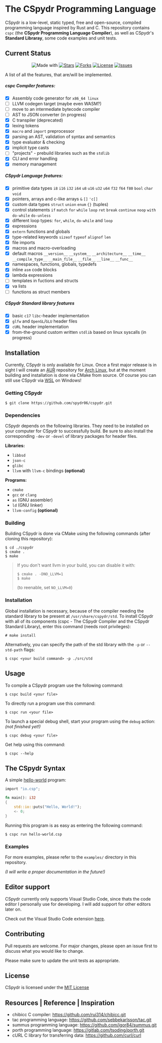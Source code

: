 # The CSpydr Programming Language

CSpydr is a low-level, static typed, free and open-source, compiled programming language inspired by Rust and C. This repository contains `cspc` (the **CSpydr Programming Language Compiler**), as well as CSpydr's **Standard Libraray**, some code examples and unit tests. 

## Current Status

<div align="center">

![Made with](https://img.shields.io/badge/made%20with-C-123456?style=for-the-badge)
[![Stars](https://img.shields.io/github/stars/spydr06/cspydr?style=for-the-badge)](https://github.com/Spydr06/CSpydr/stargazers)
[![Forks](https://img.shields.io/github/forks/spydr06/cspydr?style=for-the-badge)](https://github.com/Spydr06/CSpydr/network/members)
[![License](https://img.shields.io/github/license/spydr06/cspydr?style=for-the-badge)](https://github.com/Spydr06/CSpydr/blob/main/LICENSE)
[![Issues](https://img.shields.io/github/issues/spydr06/cspydr?style=for-the-badge)](https://github.com/Spydr06/CSpydr/issues)

</div>

A list of all the features, that are/will be implemented.

##### cspc Compiler features:
- [x] Assembly code generator for `x86_64 linux`
- [ ] LLVM codegen target (maybe even WASM?)
- [ ] move to an intermediate bytecode compiler
- [ ] AST to JSON converter (in progress)
- [x] C transpiler (deprecated)
- [x] lexing tokens
- [x] `macro` and `import` preprocessor
- [x] parsing an AST, validation of syntax and semantics
- [x] type evaluator & checking
- [x] implicit type casts
- [ ] "projects" - prebuild libraries such as the `stdlib`
- [x] CLI and error handling
- [x] memory management

##### CSpydr Language features:
- [x] primitive data types `i8` `i16` `i32` `i64` `u8` `u16` `u32` `u64` `f32` `f64` `f80` `bool` `char` `void`
- [x] pointers, arrays and c-like arrays `&` `[]` `'c[]`
- [x] custom data types `struct` `union` `enum` `{}` (tuples)
- [x] control statements `if` `match` `for` `while` `loop` `ret` `break` `continue` `noop` `with` `do-while` `do-unless`
- [x] different loop types: `for`, `while`, `do-while` and `loop`
- [x] expressions
- [x] `extern` functions and globals
- [x] type-related keywords `sizeof` `typeof` `alignof` `len`
- [x] file imports
- [x] macros and macro-overloading
- [x] default macros `__version__` `__system__` `__architecture__` `__time__` `__compile_type__` `__main_file__` `__file__` `__line__` `__func__` 
- [x] namespaces, functions, globals, typedefs
- [x] inline `asm` code blocks
- [x] lambda expressions
- [ ] templates in fuctions and structs
- [x] va lists
- [ ] functions as struct members

##### CSpydr Standard library features
- [x] basic `c17` `libc`-header implementation
- [x] `glfw` and `OpenGL`/`GLU` header files 
- [x] `cURL` header implementation 
- [x] from-the-ground custom written `stdlib` based on linux syscalls (in progress)

## Installation

Currently, CSpydr is only available for Linux. Once a first major release is in sight I will create an [AUR](https://aur.archlinux.org/) repository for [Arch Linux](https://archlinux.org/), but at the moment building and installation is done via CMake from source. Of course you can still use CSpydr via [WSL](https://docs.microsoft.com/en-us/windows/wsl/) on Windows!
<br/>
### Getting CSpydr
```console
$ git clone https://github.com/spydr06/cspydr.git
```

### Dependencies
CSpydr depends on the following libraries. They need to be installed on your computer for CSpydr to successfully build. Be sure to also install the corresponding `-dev` or `-devel` of library packages for header files.

**Libraries:**
- `libbsd`
- `json-c`
- `glibc`
- `llvm` with `llvm-c` bindings **(optional)**

**Programs:**
- `cmake`
- `gcc` or `clang`
- `as` (GNU assembler)
- `ld` (GNU linker)
- `llvm-config` **(optional)**

### Building
Building CSpydr is done via CMake using the following commands (after cloning this repository):

```console
$ cd ./cspydr
$ cmake .
$ make
```

> If you don't want llvm in your build, you can disable it with:
> ```console
> $ cmake . -DNO_LLVM=1
> $ make
> ```
> (to reenable, set `NO_LLVM=0`)

### Installation
Global installation is necessary, because of the compiler needing the standard library to be present at `/usr/share/cspydr/std`.
To install CSpydr with all of its components (cspc - The CSpydr Compiler and the CSpydr Standard Library), enter this command (needs root privileges):
```console
# make install
```
Alternatively, you can specify the path of the std library with the `-p` or `--std-path` flags:
```console
$ cspc <your build command> -p ./src/std
```

## Usage

To compile a CSpydr program use the following command:
```console
$ cspc build <your file>
```
To directly run a program use this command:
```console
$ cspc run <your file>
```
To launch a special debug shell, start your program using the `debug` action:
<br/>
*(not finished yet!)*
```console
$ cspc debug <your file>
```

Get help using this command:
```console
$ cspc --help
```

## The CSpydr Syntax

A simple [hello-world](https://github.com/Spydr06/CSpydr/blob/main/examples/traditional/helloworld.csp) program:

```rust
import "io.csp";

fn main(): i32
{
    std::io::puts("Hello, World!");
    <- 0;
}
```

Running this program is as easy as entering the following command:
```console
$ cspc run hello-world.csp
```

### Examples

For more examples, please refer to the `examples/` directory in this repository.

*(I will write a proper documentation in the future!)*

## Editor support

CSpydr currently only supports Visual Studio Code, since thats the code editor I personally use for developing. I will add support for other editors later on.

Check out the Visual Studio Code extension [here](https://github.com/spydr06/cspydr-vscode-extension).

## Contributing
Pull requests are welcome. For major changes, please open an issue first to discuss what you would like to change.

Please make sure to update the unit tests as appropriate.

## License
CSpydr is licensed under the [MIT License](https://mit-license.org/)

## Resources | Reference | Inspiration

- chibicc C compiler: https://github.com/rui314/chibicc.git
- tac programming language: https://github.com/sebbekarlsson/tac.git
- summus programming language: https://github.com/igor84/summus.git
- porth programming language: https://gitlab.com/tsoding/porth.git
- cURL C library for transferring data: https://github.com/curl/curl
